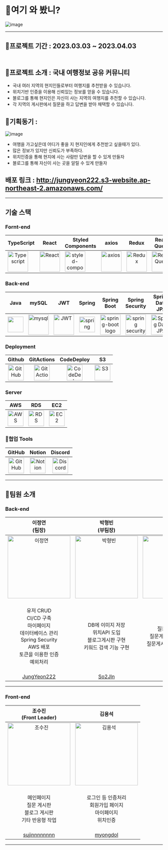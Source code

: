 # 👀여기 와 봤니? 
  ![image](https://github.com/codestates-seb/seb42_main_034/assets/116021867/b9f96799-f801-45a3-9f6f-3c3a1d658628)

***
## 🚌프로젝트 기간 : 2023.03.03 ~ 2023.04.03 <br/><br/>
## 🚌프로젝트 소개 : 국내 여행정보 공유 커뮤니티
- 국내 여러 지역의 현지인들로부터 여행지를 추천받을 수 있습니다.
- 위치기반 인증을 이용해 신뢰있는 정보를 얻을 수 있습니다.
- 블로그를 통해 현지인은 자신이 사는 지역의 여행지를 추천할 수 있습니다.
- 각 지역의 게시판에서 질문을 하고 답변을 받아 채택할 수 있습니다.
## 🚌기획동기 : 
![image](https://github.com/codestates-seb/seb42_main_034/assets/116021867/f6609cca-7e7d-46a8-943d-0b216dcc4b8f)

- 여행을 가고싶은데 어디가 좋을 지 현지인에게 추천받고 싶을때가 있다.
- 많은 정보가 있지만 신뢰도가 부족하다. 
- 위치인증을 통해 현지에 사는 사람만 답변을 할 수 있게 만들자
- 블로그를 통해 자신이 사는 곳을 알릴 수 있게 만들자
## 배포 링크 :  http://jungyeon222.s3-website.ap-northeast-2.amazonaws.com/

***

## 기술 스택
### Fornt-end
|TypeScript|React|Styled<br>Components|axios|Redux|React<br>Query|Figma|React<br>Router|GSAP|ESLint|
|:---:|:---:|:---:|:---:|:---:|:---:|:---:|:---:|:---:|:---:|
|<div style="display: flex; align-items: flex-start;"><img src="https://user-images.githubusercontent.com/116049579/228499138-d92eeb0a-e1ca-45b4-ab81-d1bd305cc648.png" alt="Typescript" width="65" height="65" /></div>|<div style="display: flex; align-items: flex-start;"><img src="https://techstack-generator.vercel.app/react-icon.svg" alt="React" width="65" height="65" /></div>|<div style="display: flex; align-items: flex-start;"><img src="https://user-images.githubusercontent.com/116049579/228498133-ce297d1f-52fa-4adb-92b0-4f25d1a2f6b0.png" alt="styled-components icon" width="65" height="65" /></div>|<div style="display: flex; align-items: flex-start;"><img src="https://axios-http.com/assets/logo.svg" alt="axios" width="65" height="65"/></div>|<div style="display: flex; align-items: flex-start;"><img src="https://user-images.githubusercontent.com/116049579/228498619-e4cce636-7f90-470a-892f-bca7ed692b5c.png" alt="Redux" width="65" height="65"/></div>|<div style="display: flex; align-items: flex-start;"><img alt="React Query" src="https://github.com/codestates-seb/seb42_main_034/assets/116021867/378e3da7-97c8-43ee-8adb-bc030343741b" width="65" height="65"/></div>|<div style="display: flex; align-items: flex-start;"><img alt="Figma" src="https://user-images.githubusercontent.com/116049579/228499149-3e274657-f07f-4a57-a784-d94cf50298ef.png" width="65" height="65"/></div>|<div style="display: flex; align-items: flex-start;"><img alt="React Router" src="https://github.com/codestates-seb/seb42_main_034/assets/116021867/f2804b41-9e77-4911-b308-2eb17113ae5b" width="65" height="65"/></div>|<div style="display: flex; align-items: flex-start;"><img alt="GSAP" src="https://github.com/codestates-seb/seb42_main_034/assets/116021867/bf302a1f-e1dc-4199-8392-fd88d0584575" width="65" height="65"/></div>|<div style="display: flex; align-items: flex-start;"><img alt="ESLint" src="https://github.com/codestates-seb/seb42_main_034/assets/116021867/b65ff769-c5ae-4272-ad62-f86b06a771cc" width="65" height="65"/></div>

### Back-end
|Java|mySQL|JWT|Spring|Spring<br>Boot|Spring<br>Security|Spring<br> Data JPA|Gradle|
|:---:|:---:|:---:|:---:|:---:|:---:|:---:|:---:|
|<div style="display: flex; align-items: flex-start;"><img src="https://github.com/codestates-seb/seb42_main_034/assets/116021867/a0a92f29-c62e-4147-a2cf-e18ffc9fe2b7" width="50" height="50" /></div>|<div style="display: flex; align-items: flex-start;"><img src="https://github.com/codestates-seb/seb42_main_034/assets/116021867/adfb9950-98ad-4c51-bc54-bc2fdbdb00dc" alt="mysql" width="65" height="65" /></div>|<img alt="JWT" src="https://user-images.githubusercontent.com/94615294/228506004-6436bdfc-55bc-42df-a85e-19aa7af9d9c7.png" width="65" height="65" >|<img alt="spring" src="https://www.vectorlogo.zone/logos/springio/springio-icon.svg" height="50" width="50" >|<img alt="spring-boot logo" src="https://t1.daumcdn.net/cfile/tistory/27034D4F58E660F616" width="65" height="65" >|<img alt="spring security" src="https://github.com/codestates-seb/seb42_main_034/assets/116021867/15590788-989f-4604-9f40-fd0c41959dd4" width="65" height="65" >|<img alt="Spring Data JPA" src="https://github.com/codestates-seb/seb42_main_034/assets/116021867/2b3896e6-12f6-4ba6-9f30-ebe137e3b299" width="65" height="65" >|<img alt="Gradle" src="https://user-images.githubusercontent.com/116049579/228498729-7ed3d264-0aa9-446c-866c-33da85fb7785.png" width="65" height="65" >

### Deployment
|Github|GitActions|CodeDeploy|S3|
|:---:|:---:|:---:|:---:|
|<img alt="GitHub" src="https://github.com/codestates-seb/seb42_main_034/assets/116021867/190810ef-2c54-4d9b-b210-8d44e900d2b3" height="50" width="50" >|<img alt="GitActions" src="https://github.com/codestates-seb/seb42_main_034/assets/116021867/9cdfd999-7a0e-4f4e-98d4-b6fb1643e1d3" width="50" height="50" >|<img alt="CodeDeploy" src="https://github.com/codestates-seb/seb42_main_034/assets/116021867/d5163cde-bdee-4421-b1fa-71c5eccc226a" width="50" height="50" >|<img alt="S3" src="https://github.com/codestates-seb/seb42_main_034/assets/116021867/badc0e73-6c04-4c48-9ad9-bfed04465741" width="50" height="50" >


### Server
|AWS|RDS|EC2|
|:---:|:---:|:---:|
|<img alt="AWS" src="https://github.com/codestates-seb/seb42_main_034/assets/116021867/9aeb84e4-6e80-45c1-9325-8983aa67771b" width="50" height="50" >|<img alt="RDS" src="https://github.com/codestates-seb/seb42_main_034/assets/116021867/16c87961-a79b-4af7-bba7-ee87c37d414e" width="50" height="50" >|<img alt="EC2" src="https://github.com/codestates-seb/seb42_main_034/assets/116021867/9c338251-61a6-4029-8ef0-7e11d22f4a98" width="50" height="50" >

### 🦾협업 Tools
|GitHub|Notion|Discord|
|:---:|:---:|:---:|
|<img alt="GitHub" src="https://github.com/codestates-seb/seb42_main_034/assets/116021867/190810ef-2c54-4d9b-b210-8d44e900d2b3" width="50" height="50" >|<img alt="Notion" src="https://www.notion.so/cdn-cgi/image/format=auto,width=640,quality=100/front-static/shared/icons/notion-app-icon-3d.png" width="50" height="50" >|<img alt="Discord" src="https://assets-global.website-files.com/6257adef93867e50d84d30e2/62595384e89d1d54d704ece7_3437c10597c1526c3dbd98c737c2bcae.svg" width="50" height="50" >

***
## 🎈팀원 소개
### Back-end
|이정연<br>(팀장)|박형빈<br>(부팀장)|황금비|이수민|
|:---:|:---:|:---:|:---:|
| <img alt="이정연" src="https://github.com/codestates-seb/seb42_main_034/assets/116021867/bdfba60a-cb2c-4474-b7e0-ba57a54e9292" height="200" width="200"> | <img alt="박형빈" src="https://github.com/codestates-seb/seb42_main_034/assets/116021867/115a550e-1b76-4416-a218-152884c7fbd4" height="200" width="200">| <img alt="황금비" src="https://github.com/codestates-seb/seb42_main_034/assets/116021867/57df45ea-f061-4529-aaf5-b03f685e4d4a" height="200" width="200"> | <img alt="이수민" src="https://github.com/codestates-seb/seb42_main_034/assets/116021867/fb30666c-8c88-452b-90d4-09150cd7d2f0" height="200" width="200">
|</br>유저 CRUD</br>CI/CD 구축</br>마이페이지</br>데이터베이스 관리</br>Spring Security</br>AWS 배포</br>토큰을 이용한 인증</br>예외처리</br></br>|</br>DB에 이미지 저장</br>위치API 도입</br>블로그게시판 구현</br>키워드 검색 기능 구현</br></br>|</br>질문게시판 구현</br>질문게시판 내 댓글구현</br>질문게시판 내 대댓글 구현</br></br>|</br>블로그게시판 구현</br>블로그 게시판 내 댓글구현</br>블로그 게시판 내 대댓글 구현</br></br>|
|[JungYeon222](https://github.com/JungYeon222)|[So2Jln](https://github.com/So2Jln)|||
---
### Front-end
|조수진<br> (Front Leader)|김용석|
|:---:|:---:|
| <img alt="조수진" src="https://github.com/codestates-seb/seb42_main_034/assets/116021867/b2d5b639-2c76-4ffb-b435-03ceb52fde3a" height="200" width="200"> | <img alt="김용석" src="https://github.com/codestates-seb/seb42_main_034/assets/116021867/1bbdaab6-8000-4bb2-8d20-6199996f9d4f" height="200" width="200">
|</br>메인페이지</br>질문 게시판</br>블로그 게시판</br>기타 반응형 작업</br></br>|</br>로그인 등 인증처리</br>회원가입 페이지</br>마이페이지</br>위치인증</br></br>
|[sujinnnnnnnn](https://github.com/sujinnnnnnnn)|[myongdol](https://github.com/myongdol)|
---














